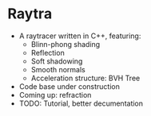 # Raytra

- A raytracer written in C++, featuring:
  - Blinn-phong shading
  - Reflection
  - Soft shadowing
  - Smooth normals
  - Acceleration structure: BVH Tree
- Code base under construction
- Coming up: refraction
- TODO: Tutorial, better decumentation
